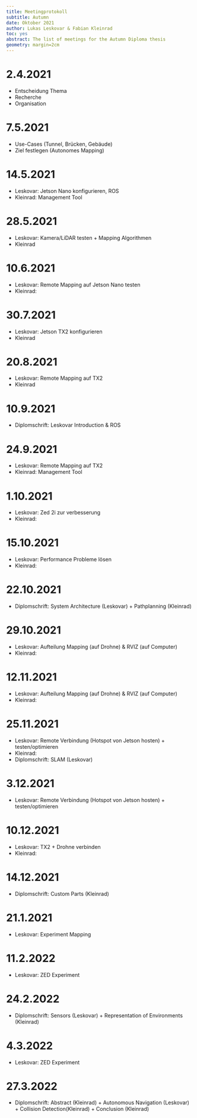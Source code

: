 ```yaml
---
title: Meetingprotokoll
subtitle: Autumn
date: Oktober 2021
author: Lukas Leskovar & Fabian Kleinrad
toc: yes
abstract: The list of meetings for the Autumn Diploma thesis
geometry: margin=2cm
---
```


# 2.4.2021
- Entscheidung Thema
- Recherche 
- Organisation


# 7.5.2021
- Use-Cases (Tunnel, Brücken, Gebäude)
- Ziel festlegen (Autonomes Mapping)

# 14.5.2021
- Leskovar: Jetson Nano konfigurieren, ROS
- Kleinrad: Management Tool

# 28.5.2021
- Leskovar: Kamera/LiDAR testen + Mapping Algorithmen
- Kleinrad

# 10.6.2021
- Leskovar: Remote Mapping auf Jetson Nano testen
- Kleinrad:

# 30.7.2021
- Leskovar: Jetson TX2 konfigurieren
- Kleinrad

# 20.8.2021
- Leskovar: Remote Mapping auf TX2
- Kleinrad

# 10.9.2021
- Diplomschrift: Leskovar Introduction & ROS

# 24.9.2021

- Leskovar: Remote Mapping auf TX2
- Kleinrad: Management Tool


# 1.10.2021

- Leskovar: Zed 2i zur verbesserung 
- Kleinrad: 


# 15.10.2021
- Leskovar: Performance Probleme lösen
- Kleinrad: 

# 22.10.2021
- Diplomschrift: System Architecture (Leskovar) + Pathplanning (Kleinrad)


# 29.10.2021

- Leskovar: Aufteilung Mapping (auf Drohne) & RVIZ (auf Computer)
- Kleinrad:


# 12.11.2021

- Leskovar: Aufteilung Mapping (auf Drohne) & RVIZ (auf Computer)
- Kleinrad:


# 25.11.2021

- Leskovar: Remote Verbindung (Hotspot von Jetson hosten) + testen/optimieren
- Kleinrad: 
- Diplomschrift: SLAM (Leskovar)


# 3.12.2021
- Leskovar: Remote Verbindung (Hotspot von Jetson hosten) + testen/optimieren


# 10.12.2021
- Leskovar: TX2 + Drohne verbinden
- Kleinrad:

# 14.12.2021
- Diplomschrift: Custom Parts (Kleinrad)

# 21.1.2021
- Leskovar: Experiment Mapping


# 11.2.2022
- Leskovar: ZED Experiment

# 24.2.2022
- Diplomschrift: Sensors (Leskovar) + Representation of Environments (Kleinrad)

# 4.3.2022
- Leskovar: ZED Experiment 

# 27.3.2022
- Diplomschrift: Abstract (Kleinrad) + Autonomous Navigation (Leskovar) + Collision Detection(Kleinrad) + Conclusion (Kleinrad)

